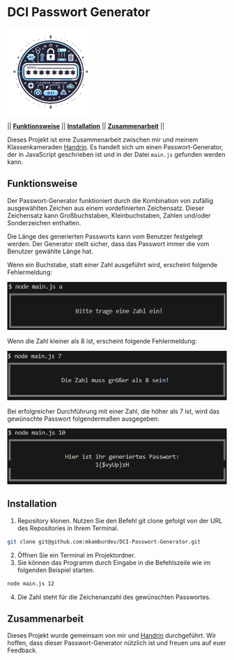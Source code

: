 # DCI Passwort Generator 
<img src ="img/logo.png" width="200px" alt="Passwort Generator Logo">


|| [**Funktionsweise**](#funktionsweise) || [**Installation**](#installation) || [**Zusammenarbeit**](#zusammenarbeit) ||

Dieses Projekt ist eine Zusammenarbeit zwischen mir und meinem Klassenkameraden [Handrin](https://github.com/handrin-profil-link). Es handelt sich um einen Passwort-Generator, der in JavaScript geschrieben ist und in der Datei `main.js` gefunden werden kann.


## Funktionsweise

Der Passwort-Generator funktioniert durch die Kombination von zufällig ausgewählten Zeichen aus einem vordefinierten Zeichensatz. Dieser Zeichensatz kann Großbuchstaben, Kleinbuchstaben, Zahlen und/oder Sonderzeichen enthalten.

Die Länge des generierten Passworts kann vom Benutzer festgelegt werden. Der Generator stellt sicher, dass das Passwort immer die vom Benutzer gewählte Länge hat.

Wenn ein Buchstabe, statt einer Zahl ausgeführt wird, erscheint folgende Fehlermeldung:

<img src ="img/letter.png" width="600">

Wenn die Zahl kleiner als 8 ist, erscheint folgende Fehlermeldung:

<img src ="img/tooShort.png" width="600">

Bei erfolgreicher Durchführung mit einer Zahl, die höher als 7 ist, wird das gewünschte Passwort folgendermaßen ausgegeben:

<img src ="img/good.png" width="600">

## Installation

1. Repository klonen. Nutzen Sie den Befehl git clone gefolgt von der URL des Repositories in Ihrem Terminal.
```bash
git clone git@github.com:mkamburdev/DCI-Passwort-Generator.git
```

2. Öffnen Sie ein Terminal im Projektordner.
3. Sie können das Programm durch Eingabe in die Befehlszeile wie im folgenden Beispiel starten.

```bash
node main.js 12
```
4. Die Zahl steht für die Zeichenanzahl des gewünschten Passwortes.


## Zusammenarbeit

Dieses Projekt wurde gemeinsam von mir und [Handrin](https://github.com/handrinh) durchgeführt. Wir hoffen, dass dieser Passwort-Generator nützlich ist und freuen uns auf euer Feedback.
